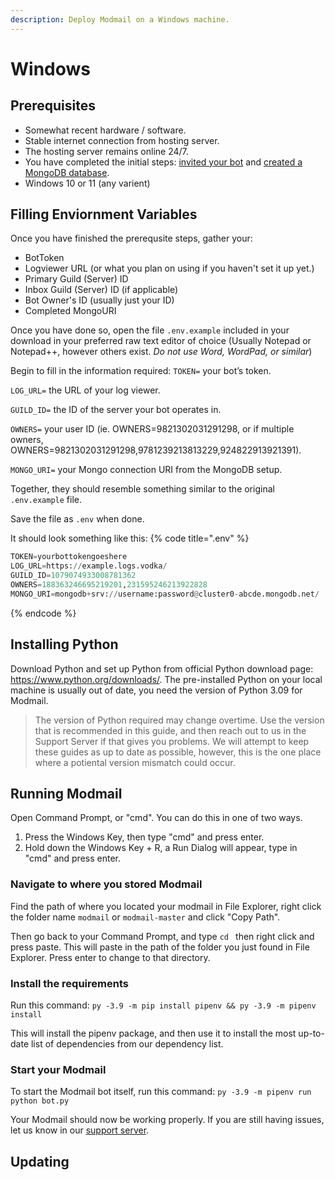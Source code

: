 ```yaml
---
description: Deploy Modmail on a Windows machine.
---
```


# Windows

## Prerequisites

* Somewhat recent hardware / software.
* Stable internet connection from hosting server.
* The hosting server remains online 24/7.
* You have completed the initial steps: [invited your bot](../#create-a-discord-bot) and [created a MongoDB database](../#create-a-mongodb-database).
* Windows 10 or 11 (any varient)

## Filling Enviornment Variables
Once you have finished the prerequsite steps, gather your:
* BotToken
* Logviewer URL (or what you plan on using if you haven't set it up yet.)
* Primary Guild (Server) ID
* Inbox Guild (Server) ID (if applicable)
* Bot Owner's ID (usually just your ID)
* Completed MongoURI

Once you have done so, open the file `.env.example` included in your download in your preferred raw text editor of choice (Usually Notepad or Notepad++, however others exist. *Do not use Word, WordPad, or similar*)


Begin to fill in the information required:
``TOKEN=`` your bot’s token.


``LOG_URL=`` the URL of your log viewer.


``GUILD_ID=`` the ID of the server your bot operates in.


``OWNERS=`` your user ID (ie. OWNERS=9821302031291298, or if multiple owners, OWNERS=9821302031291298,9781239213813229,924822913921391).


``MONGO_URI=`` your Mongo connection URI from the MongoDB setup.


Together, they should resemble something similar to the original ``.env.example`` file.


Save the file as ``.env`` when done.

It should look something like this:
{% code title=".env" %}
```py
TOKEN=yourbottokengoeshere
LOG_URL=https://example.logs.vodka/
GUILD_ID=1079074933008781362
OWNERS=188363246695219201,231595246213922828
MONGO_URI=mongodb+srv://username:password@cluster0-abcde.mongodb.net/
```
{% endcode %}

## Installing Python

Download Python and set up Python from official Python download page: https://www.python.org/downloads/. The pre-installed Python on your local machine is usually out of date, you need the version of Python 3.09 for Modmail.

> The version of Python required may change overtime. Use the version that is recommended in this guide, and then reach out to us in the Support Server if that gives you problems. We will attempt to keep these guides as up to date as possible, however, this is the one place where a potiental version mismatch could occur.

## Running Modmail

Open Command Prompt, or "cmd". You can do this in one of two ways.

1. Press the Windows Key, then type "cmd" and press enter.
2. Hold down the Windows Key + R, a Run Dialog will appear, type in "cmd" and press enter.

### Navigate to where you stored Modmail

Find the path of where you located your modmail in File Explorer, right click the folder name `modmail` or `modmail-master` and click "Copy Path".

Then go back to your Command Prompt, and type ``cd `` then right click and press paste. This will paste in the path of the folder you just found in File Explorer. Press enter to change to that directory.

### Install the requirements

Run this command:
```py -3.9 -m pip install pipenv && py -3.9 -m pipenv install```

This will install the pipenv package, and then use it to install the most up-to-date list of dependencies from our dependency list.

### Start your Modmail

To start the Modmail bot itself, run this command:
```py -3.9 -m pipenv run python bot.py```

Your Modmail should now be working properly. If you are still having issues, let us know in our [support server](https://discord.gg/zmdYe3ZVHG).

## Updating
